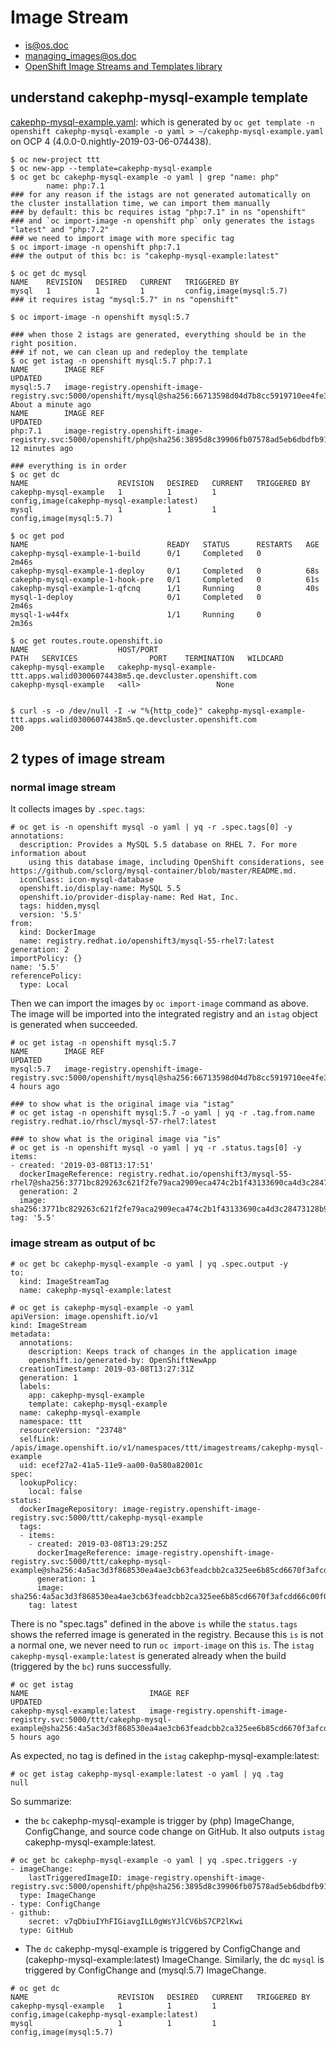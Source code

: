 # Image Stream

* [is@os.doc](https://docs.openshift.com/container-platform/3.11/architecture/core_concepts/builds_and_image_streams.html#image-streams)
* [managing_images@os.doc](https://docs.openshift.com/container-platform/3.11/dev_guide/managing_images.html)
* [OpenShift Image Streams and Templates library](https://github.com/openshift/library)

## understand cakephp-mysql-example template

[cakephp-mysql-example.yaml](../files/cakephp-mysql-example.yaml): which is generated by `oc get template -n openshift cakephp-mysql-example -o yaml > ~/cakephp-mysql-example.yaml` on OCP 4 (4.0.0-0.nightly-2019-03-06-074438).

```
$ oc new-project ttt
$ oc new-app --template=cakephp-mysql-example
$ oc get bc cakephp-mysql-example -o yaml | grep "name: php"
        name: php:7.1
### for any reason if the istags are not generated automatically on the cluster installation time, we can import them manually
### by default: this bc requires istag "php:7.1" in ns "openshift"
### and `oc import-image -n openshift php` only generates the istags "latest" and "php:7.2"
### we need to import image with more specific tag
$ oc import-image -n openshift php:7.1
### the output of this bc: is "cakephp-mysql-example:latest"

$ oc get dc mysql 
NAME    REVISION   DESIRED   CURRENT   TRIGGERED BY
mysql   1          1         1         config,image(mysql:5.7)
### it requires istag "mysql:5.7" in ns "openshift"

$ oc import-image -n openshift mysql:5.7

### when those 2 istags are generated, everything should be in the right position.
### if not, we can clean up and redeploy the template
$ oc get istag -n openshift mysql:5.7 php:7.1
NAME        IMAGE REF                                                                                                                                  UPDATED
mysql:5.7   image-registry.openshift-image-registry.svc:5000/openshift/mysql@sha256:66713598d04d7b8cc5919710ee4fe3240a5f93b9f9cbad90587f055007922e3d   About a minute ago
NAME        IMAGE REF                                                                                                                                  UPDATED
php:7.1     image-registry.openshift-image-registry.svc:5000/openshift/php@sha256:3895d8c39906fb07578ad5eb6dbdfb91471d2ebba570c67b2a1fccdf56c40c20     12 minutes ago

### everything is in order
$ oc get dc
NAME                    REVISION   DESIRED   CURRENT   TRIGGERED BY
cakephp-mysql-example   1          1         1         config,image(cakephp-mysql-example:latest)
mysql                   1          1         1         config,image(mysql:5.7)

$ oc get pod
NAME                               READY   STATUS      RESTARTS   AGE
cakephp-mysql-example-1-build      0/1     Completed   0          2m46s
cakephp-mysql-example-1-deploy     0/1     Completed   0          68s
cakephp-mysql-example-1-hook-pre   0/1     Completed   0          61s
cakephp-mysql-example-1-qfcnq      1/1     Running     0          40s
mysql-1-deploy                     0/1     Completed   0          2m46s
mysql-1-w44fx                      1/1     Running     0          2m36s

$ oc get routes.route.openshift.io 
NAME                    HOST/PORT                                                                       PATH   SERVICES                PORT    TERMINATION   WILDCARD
cakephp-mysql-example   cakephp-mysql-example-ttt.apps.walid03006074438m5.qe.devcluster.openshift.com          cakephp-mysql-example   <all>                 None


$ curl -s -o /dev/null -I -w "%{http_code}" cakephp-mysql-example-ttt.apps.walid03006074438m5.qe.devcluster.openshift.com
200

```

## 2 types of image stream

### normal image stream

It collects images by `.spec.tags`:

```
# oc get is -n openshift mysql -o yaml | yq -r .spec.tags[0] -y
annotations:
  description: Provides a MySQL 5.5 database on RHEL 7. For more information about
    using this database image, including OpenShift considerations, see https://github.com/sclorg/mysql-container/blob/master/README.md.
  iconClass: icon-mysql-database
  openshift.io/display-name: MySQL 5.5
  openshift.io/provider-display-name: Red Hat, Inc.
  tags: hidden,mysql
  version: '5.5'
from:
  kind: DockerImage
  name: registry.redhat.io/openshift3/mysql-55-rhel7:latest
generation: 2
importPolicy: {}
name: '5.5'
referencePolicy:
  type: Local

```

Then we can import the images by `oc import-image` command as above.
The image will be imported into the integrated registry and an `istag` object is generated when succeeded.

```
# oc get istag -n openshift mysql:5.7
NAME        IMAGE REF                                                                                                                                  UPDATED
mysql:5.7   image-registry.openshift-image-registry.svc:5000/openshift/mysql@sha256:66713598d04d7b8cc5919710ee4fe3240a5f93b9f9cbad90587f055007922e3d   4 hours ago

### to show what is the original image via "istag"
# oc get istag -n openshift mysql:5.7 -o yaml | yq -r .tag.from.name
registry.redhat.io/rhscl/mysql-57-rhel7:latest

### to show what is the original image via "is"
# oc get is -n openshift mysql -o yaml | yq -r .status.tags[0] -y
items:
- created: '2019-03-08T13:17:51'
  dockerImageReference: registry.redhat.io/openshift3/mysql-55-rhel7@sha256:3771bc829263c621f2fe79aca2909eca474c2b1f43133690ca4d3c28473128b9
  generation: 2
  image: sha256:3771bc829263c621f2fe79aca2909eca474c2b1f43133690ca4d3c28473128b9
tag: '5.5'

```

### image stream as output of bc

```
# oc get bc cakephp-mysql-example -o yaml | yq .spec.output -y
to:
  kind: ImageStreamTag
  name: cakephp-mysql-example:latest

# oc get is cakephp-mysql-example -o yaml
apiVersion: image.openshift.io/v1
kind: ImageStream
metadata:
  annotations:
    description: Keeps track of changes in the application image
    openshift.io/generated-by: OpenShiftNewApp
  creationTimestamp: 2019-03-08T13:27:31Z
  generation: 1
  labels:
    app: cakephp-mysql-example
    template: cakephp-mysql-example
  name: cakephp-mysql-example
  namespace: ttt
  resourceVersion: "23748"
  selfLink: /apis/image.openshift.io/v1/namespaces/ttt/imagestreams/cakephp-mysql-example
  uid: ecef27a2-41a5-11e9-aa00-0a580a82001c
spec:
  lookupPolicy:
    local: false
status:
  dockerImageRepository: image-registry.openshift-image-registry.svc:5000/ttt/cakephp-mysql-example
  tags:
  - items:
    - created: 2019-03-08T13:29:25Z
      dockerImageReference: image-registry.openshift-image-registry.svc:5000/ttt/cakephp-mysql-example@sha256:4a5ac3d3f868530ea4ae3cb63feadcbb2ca325ee6b85cd6670f3afcdd66c00f0
      generation: 1
      image: sha256:4a5ac3d3f868530ea4ae3cb63feadcbb2ca325ee6b85cd6670f3afcdd66c00f0
    tag: latest

```

There is no "spec.tags" defined in the above `is` while the `status.tags` shows the referred image is generated in the registry.
Because this `is` is not a normal one, we never need to run `oc import-image` on this `is`.
The `istag` `cakephp-mysql-example:latest` is generated already when the build (triggered by the `bc`) runs successfully.

```
# oc get istag
NAME                           IMAGE REF                                                                                                                                            UPDATED
cakephp-mysql-example:latest   image-registry.openshift-image-registry.svc:5000/ttt/cakephp-mysql-example@sha256:4a5ac3d3f868530ea4ae3cb63feadcbb2ca325ee6b85cd6670f3afcdd66c00f0   5 hours ago

```

As expected, no tag is defined in the `istag` cakephp-mysql-example:latest:

```
# oc get istag cakephp-mysql-example:latest -o yaml | yq .tag
null

```

So summarize:

* the `bc` cakephp-mysql-example is trigger by (php) ImageChange, ConfigChange, and source code change on GitHub. It also outputs `istag` cakephp-mysql-example:latest.

```
# oc get bc cakephp-mysql-example -o yaml | yq .spec.triggers -y
- imageChange:
    lastTriggeredImageID: image-registry.openshift-image-registry.svc:5000/openshift/php@sha256:3895d8c39906fb07578ad5eb6dbdfb91471d2ebba570c67b2a1fccdf56c40c20
  type: ImageChange
- type: ConfigChange
- github:
    secret: v7qDbiuIYhFIGiavgILL0gWsYJlCV6bS7CP2lKwi
  type: GitHub

```
* The `dc` cakephp-mysql-example is triggered by ConfigChange and (cakephp-mysql-example:latest) ImageChange. Similarly, the dc `mysql` is triggered by ConfigChange and (mysql:5.7) ImageChange.

```
# oc get dc
NAME                    REVISION   DESIRED   CURRENT   TRIGGERED BY
cakephp-mysql-example   1          1         1         config,image(cakephp-mysql-example:latest)
mysql                   1          1         1         config,image(mysql:5.7)
```

